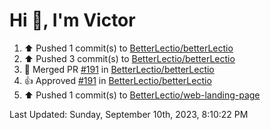 <h1>Hi 👋, I'm Victor </h1>

<!--RECENT_ACTIVITY:start-->
1. ⬆️ Pushed 1 commit(s) to [BetterLectio/betterLectio](https://github.com/BetterLectio/betterLectio)<br>
2. ⬆️ Pushed 3 commit(s) to [BetterLectio/betterLectio](https://github.com/BetterLectio/betterLectio)<br>
3. 🎉 Merged PR [#191](https://github.com/BetterLectio/betterLectio/pull/191) in [BetterLectio/betterLectio](https://github.com/BetterLectio/betterLectio)<br>
4. 👍 Approved [#191](https://github.com/BetterLectio/betterLectio/pull/191#pullrequestreview-1616945004) in [BetterLectio/betterLectio](https://github.com/BetterLectio/betterLectio)<br>
5. ⬆️ Pushed 1 commit(s) to [BetterLectio/web-landing-page](https://github.com/BetterLectio/web-landing-page)<br>
<!--RECENT_ACTIVITY:end-->

<!--RECENT_ACTIVITY:last_update-->
Last Updated: Sunday, September 10th, 2023, 8:10:22 PM
<!--RECENT_ACTIVITY:last_update_end-->
